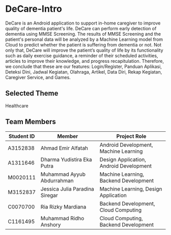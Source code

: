 # DeCare-Intro
DeCare is an Android application to support in-home caregiver to improve quality of dementia patient's life.
DeCare can perform early detection of dementia using MMSE Screening. The results of
MMSE Screening and the patient's personal data will be analyzed by a Machine
Learning model from Cloud to predict whether the patient is suffering from
dementia or not. Not only that, DeCare will improve the patient’s quality of life by
its functionality such as daily exercise guidance, a reminder of their scheduled
activities, articles to improve their knowledge, and progress recapitulation.
Therefore, we conclude that these are our features: Login/Register, Panduan
Aplikasi, Deteksi Dini, Jadwal Kegiatan, Olahraga, Artikel, Data Diri, Rekap
Kegiatan, Caregiver Service, and Games.

## Selected Theme
Healthcare

## Team Members
| Student ID  | Member |  Project Role |
| ----------- | ------ | ------------- |
| A3152838 | Ahmad Emir Alfatah | Android Development, Machine Learning |  
| A1311646 | Dharma Yudistira Eka Putra | Design Application, Android Development | 
| M0020111 | Muhammad Ayyub Abdurrahman | Machine Learning, Backend Development |
| M3152837 | Jessica Julia Paradina Siregar | Machine Learning, Design Application |
| C0070700 | Ria Rizky Mardiana | Backend Development, Cloud Computing | 
| C1161495 | Muhammad Ridho Anshory | Cloud Computing, Backend Development | 
